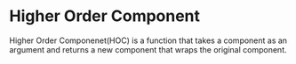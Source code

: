 # Higher Order Component

Higher Order Componenet(HOC) is a function that takes a component as an argument and returns a new component that wraps the original component.
